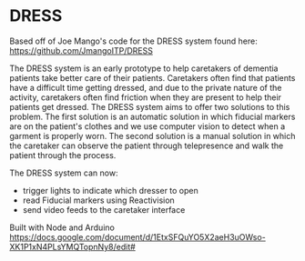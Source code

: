 # DRESS

Based off of Joe Mango's code for the DRESS system found here: https://github.com/JmangoITP/DRESS

The DRESS system is an early prototype to help caretakers of dementia patients take better care of their patients. Caretakers often find that patients have a difficult time getting dressed, and due to the private nature of the activity, caretakers often find friction when they are present to help their patients get dressed. The DRESS system aims to offer two solutions to this problem. The first solution is an automatic solution in which fiducial markers are on the patient's clothes and we use computer vision to detect when a garment is properly worn. The second solution is a manual solution in which the caretaker can observe the patient through telepresence and walk the patient through the process.  

The DRESS system can now:
* trigger lights to indicate which dresser to open
* read Fiducial markers using Reactivision
* send video feeds to the caretaker interface

Built with Node and Arduino
https://docs.google.com/document/d/1EtxSFQuYO5X2aeH3uOWso-XK1P1xN4PLsYMQTopnNy8/edit#
